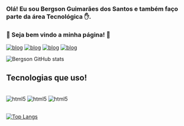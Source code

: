 ### Olá! Eu sou Bergson Guimarães dos Santos e também faço parte da área Tecnológica ✋. 

### 👋 Seja bem vindo a minha página! 👋



[![blog](https://img.shields.io/badge/YouTube-FF0000?style=for-the-badge&logo=youtube&logoColor=white)](https://bgs-bergson.github.io/projeto_android) 
[![blog](https://img.shields.io/badge/LinkedIn-0077B5?style=for-the-badge&logo=linkedin&logoColor=white)](https://bgs-bergson.github.io/projeto_android)
[![blog](https://img.shields.io/badge/Instagram-E4405F?style=for-the-badge&logo=instagram&logoColor=white)](https://bgs-bergson.github.io/projeto_android)
[![blog](https://img.shields.io/website-up-down-green-red/http/monip.org.svg)](https://bgs-bergson.github.io/projeto_android)

![Bergson GitHub stats](https://github-readme-stats.vercel.app/api?username=bgs-bergson&show_icons=true&theme=merko) 

## Tecnologias que uso! 
<div style="display: inline_blok"><br/>  
<img align="center" alt="html5" src="https://img.shields.io/badge/HTML5-E34F26?style=for-the-badge&logo=html5&logoColor=white"/>  
<img align="center" alt="html5" src="https://img.shields.io/badge/CSS3-1572B6?style=for-the-badge&logo=css3&logoColor=white"/> 
<img align="center" alt="html5" src="https://img.shields.io/badge/JavaScript-F7DF1E?style=for-the-badge&logo=javascript&logoColor=black"/> 
</div> <br>

[![Top Langs](https://github-readme-stats.vercel.app/api/top-langs/?username=bgs-bergson&exclude_repo=github-readme-stats,bgs-bergson.github.io)](https://github.com/bgs-bergson/github-readme-stats)
